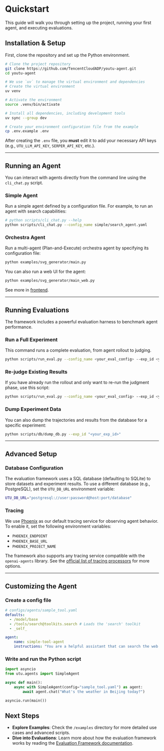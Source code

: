 # Quickstart

This guide will walk you through setting up the project, running your first agent, and executing evaluations.

## Installation & Setup

First, clone the repository and set up the Python environment.

```sh
# Clone the project repository
git clone https://github.com/TencentCloudADP/youtu-agent.git
cd youtu-agent

# We use `uv` to manage the virtual environment and dependencies
# Create the virtual environment
uv venv

# Activate the environment
source .venv/bin/activate

# Install all dependencies, including development tools
uv sync --group dev

# Create your environment configuration file from the example
cp .env.example .env
```

After creating the `.env` file, you **must** edit it to add your necessary API keys (e.g., `UTU_LLM_API_KEY`, `SERPER_API_KEY`, etc.).

---

## Running an Agent

You can interact with agents directly from the command line using the `cli_chat.py` script.

### Simple Agent

Run a simple agent defined by a configuration file. For example, to run an agent with search capabilities:

```sh
# python scripts/cli_chat.py --help
python scripts/cli_chat.py --config_name simple/search_agent.yaml
```

### Orchestra Agent

Run a multi-agent (Plan-and-Execute) orchestra agent by specifying its configuration file:

```sh
python examples/svg_generator/main.py
```

You can also run a web UI for the agent:

```sh
python examples/svg_generator/main_web.py
```

See more in [frontend](./frontend.md).

---

## Running Evaluations

The framework includes a powerful evaluation harness to benchmark agent performance.

### Run a Full Experiment

This command runs a complete evaluation, from agent rollout to judging.

```sh
python scripts/run_eval.py --config_name <your_eval_config> --exp_id <your_exp_id> --dataset WebWalkerQA --concurrency 5
```

### Re-judge Existing Results

If you have already run the rollout and only want to re-run the judgment phase, use this script:

```sh
python scripts/run_eval.py --config_name <your_eval_config> --exp_id <your_exp_id> --dataset WebWalkerQA --step judge
```

### Dump Experiment Data

You can also dump the trajectories and results from the database for a specific experiment:

```sh
python scripts/db/dump_db.py --exp_id "<your_exp_id>"
```

---

## Advanced Setup

### Database Configuration

The evaluation framework uses a SQL database (defaulting to SQLite) to store datasets and experiment results. To use a different database (e.g., PostgreSQL), set the `UTU_DB_URL` environment variable:

```sh
UTU_DB_URL="postgresql://user:password@host:port/database"
```

### Tracing

We use [Phoenix](https://arize.com/docs/phoenix) as our default tracing service for observing agent behavior. To enable it, set the following environment variables:
- `PHOENIX_ENDPOINT`
- `PHOENIX_BASE_URL`
- `PHOENIX_PROJECT_NAME`

The framework also supports any tracing service compatible with the `openai-agents` library. See the [official list of tracing processors](https://openai.github.io/openai-agents-python/tracing/#external-tracing-processors-list) for more options.

---


## Customizing the Agent

### Create a config file

```yaml
# configs/agents/sample_tool.yaml
defaults:
  - /model/base
  - /tools/search@toolkits.search # Loads the 'search' toolkit
  - _self_

agent:
    name: simple-tool-agent
    instructions: "You are a helpful assistant that can search the web."
```

### Write and run the Python script

```python
import asyncio
from utu.agents import SimpleAgent

async def main():
    async with SimpleAgent(config="sample_tool.yaml") as agent:
        await agent.chat("What's the weather in Beijing today?")

asyncio.run(main())
```

## Next Steps

- **Explore Examples**: Check the `/examples` directory for more detailed use cases and advanced scripts.
- **Dive into Evaluations**: Learn more about how the evaluation framework works by reading the [Evaluation Framework documentation](./eval.md).
